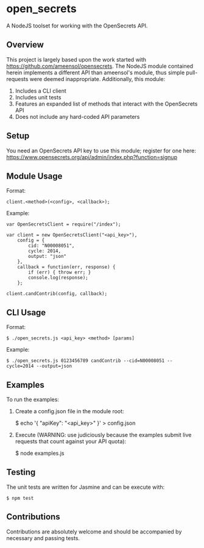 open_secrets
============

A NodeJS toolset for working with the OpenSecrets API.

Overview
--------

This project is largely based upon the work started with
https://github.com/ameensol/opensecrets. The NodeJS module contained herein
implements a different API than ameensol's module, thus simple pull-requests
were deemed inappropriate. Additionally, this module:

1. Includes a CLI client
2. Includes unit tests
3. Features an expanded list of methods that interact with the OpenSecrets API
4. Does not include any hard-coded API parameters

Setup
-----

You need an OpenSecrets API key to use this module; register for one here:
https://www.opensecrets.org/api/admin/index.php?function=signup

Module Usage
------------

Format:

    client.<method>(<config>, <callback>);

Example:

    var OpenSecretsClient = require("/index");

    var client = new OpenSecretsClient("<api_key>"),
        config = {
            cid: "N00008051",
            cycle: 2014,
            output: "json"
        },
        callback = function(err, response) {
            if (err) { throw err; }
            console.log(response);
        };

    client.candContrib(config, callback);

CLI Usage
---------

Format:

    $ ./open_secrets.js <api_key> <method> [params]

Example:

    $ ./open_secrets.js 0123456789 candContrib --cid=N00008051 --cycle=2014 --output=json

Examples
--------

To run the examples:

1. Create a config.json file in the module root:

    $ echo '{ "apiKey": "<api_key>" }' > config.json

2. Execute (WARNING: use judiciously because the examples submit live
   requests that count against your API quota):

    $ node examples.js

Testing
-------

The unit tests are written for Jasmine and can be execute with:

    $ npm test

Contributions
-------------

Contributions are absolutely welcome and should be accompanied by necessary and
passing tests.
